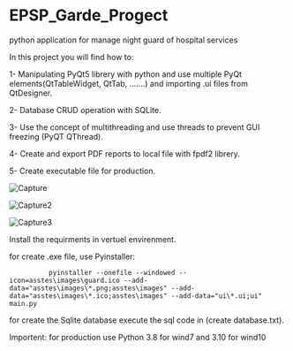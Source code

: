 # EPSP_Garde_Progect
python application for manage night guard of hospital services

In this project you will find how to:

   1- Manipulating PyQt5 librery with python and use multiple PyQt elements(QtTableWidget, QtTab, .......) and importing .ui files from QtDesigner.
    
   2- Database CRUD operation with SQLite.
    
   3- Use the concept of multithreading and use threads to prevent GUI freezing (PyQT QThread).
    
   4- Create and export PDF reports to local file with fpdf2 librery.
   
   5- Create executable file for production.
    
![Capture](https://user-images.githubusercontent.com/30577764/158579056-ba017029-0041-4a7e-a4b1-10c1c0966ef8.PNG)
    
![Capture2](https://user-images.githubusercontent.com/30577764/158579115-64dae6da-b43a-4800-9655-78223d29037c.PNG)

![Capture3](https://user-images.githubusercontent.com/30577764/158579187-e6c3bc4b-e8ca-490a-9f89-42f69a3a62fa.PNG)

Install the requirments in vertuel envirenment.

for create .exe file, use Pyinstaller:
              
              pyinstaller --onefile --windowed --icon=asstes\images\guard.ico --add-data="asstes\images\*.png;asstes\images" --add-data="asstes\images\*.ico;asstes\images" --add-data="ui\*.ui;ui" main.py

for create the Sqlite database execute the sql code in (create database.txt).

Importent: for production use Python 3.8 for wind7 and 3.10 for wind10

